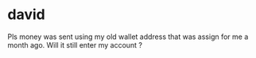 # david
Pls money was sent using my old wallet address that was assign for me a month ago. Will it still enter my account ? 

